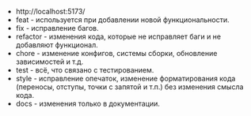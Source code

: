 - http://localhost:5173/
- feat - используется при добавлении новой функциональности.
- fix - исправление багов.
- refactor - изменения кода, которые не исправляет баги и не добавляют функционал.
- chore - изменение конфигов, системы сборки, обновление зависимостей и т.д.
- test - всё, что связано с тестированием.
- style - исправление опечаток, изменение форматирования кода (переносы, отступы, точки с запятой и т.п.) без изменения смысла кода.
- docs - изменения только в документации.